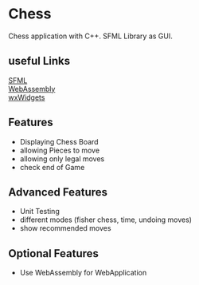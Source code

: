 # Chess
Chess application with C++. SFML Library as GUI.

## useful Links
[SFML](https://www.sfml-dev.org/)  
[WebAssembly](https://developer.mozilla.org/en-US/docs/WebAssembly/Guides/C_to_Wasm)  
[wxWidgets](https://docs.wxwidgets.org/latest/overview_helloworld.html)  

## Features
- Displaying Chess Board
- allowing Pieces to move
- allowing only legal moves
- check end of Game

## Advanced Features
- Unit Testing
- different modes (fisher chess, time, undoing moves)
- show recommended moves

## Optional Features
- Use WebAssembly for WebApplication